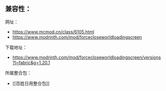 兼容性：
- 

网址：
- https://www.mcmod.cn/class/6105.html
- https://www.modrinth.com/mod/forcecloseworldloadingscreen

下载地址：
- https://www.modrinth.com/mod/forcecloseworldloadingscreen/versions?l=fabric&g=1.20.1

所属整合包：
- [[百姓日用整合包]]